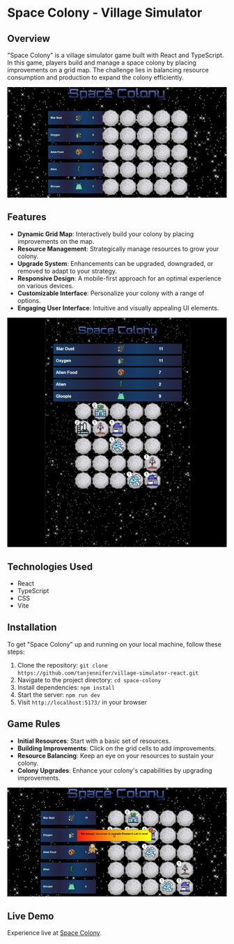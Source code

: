 # Space Colony - Village Simulator

## Overview

"Space Colony" is a village simulator game built with React and TypeScript. In this game, players build and manage a space colony by placing improvements on a grid map. The challenge lies in balancing resource consumption and production to expand the colony efficiently.

![Space Colony Overview](src/assets/github-images/space-colony.png)

## Features

- **Dynamic Grid Map**: Interactively build your colony by placing improvements on the map.
- **Resource Management**: Strategically manage resources to grow your colony.
- **Upgrade System**: Enhancements can be upgraded, downgraded, or removed to adapt to your strategy.
- **Responsive Design**: A mobile-first approach for an optimal experience on various devices.
- **Customizable Interface**: Personalize your colony with a range of options.
- **Engaging User Interface**: Intuitive and visually appealing UI elements.

![Mobile View](src/assets/github-images/mobile-view.png)

## Technologies Used

- React
- TypeScript
- CSS
- Vite

## Installation

To get "Space Colony" up and running on your local machine, follow these steps:

1. Clone the repository: `git clone https://github.com/tanjennifer/village-simulator-react.git`
2. Navigate to the project directory: `cd space-colony`
3. Install dependencies: `npm install`
4. Start the server: `npm run dev`
5. Visit `http://localhost:5173/` in your browser

## Game Rules

- **Initial Resources**: Start with a basic set of resources.
- **Building Improvements**: Click on the grid cells to add improvements.
- **Resource Balancing**: Keep an eye on your resources to sustain your colony.
- **Colony Upgrades**: Enhance your colony's capabilities by upgrading improvements.

![Space Colony Animation](src/assets/github-images/space-colony-animation.png)

## Live Demo

Experience live at [Space Colony](https://space-colony-simulator.surge.sh/).

